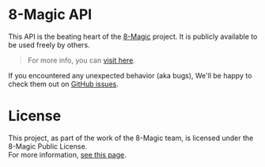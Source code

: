 # 8-Magic API

This API is the beating heart of the [8-Magic](https://8.alialmasi.ir) project. It is publicly available to be used freely by others.

> For more info, you can [visit here](https://api.8.alialmasi.ir).

If you encountered any unexpected behavior (aka bugs), We'll be happy to check them out on [GitHub issues](https://github.com/8-Magic/8-magic-api/issues).

# License

This project, as part of the work of the 8-Magic team, is licensed under the 8-Magic Public License.  
For more information, [see this page](https://8-magic.github.io/8-Magic-Public-License/).
